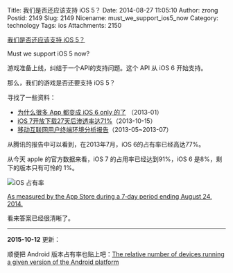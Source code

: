 Title: 我们是否还应该支持 iOS 5？
Date: 2014-08-27 11:05:10
Author: zrong
Postid: 2149
Slug: 2149
Nicename: must_we_support_ios5_now
Category: technology
Tags: ios
Attachments: 2150

[我们是否还应该支持 iOS 5？](http://zengrong.net/post/2149.htm)

Must we support iOS 5 now?

游戏准备上线，纠结于一个API的支持问题。这个 API 从 iOS 6 开始支持。

那么，我们的游戏是否还要支持 iOS 5？

寻找了一些资料：

* [为什么很多 App 都变成 iOS 6 only 的了][1] （2013-01）
* [iOS 7开放下载27天后渗透率达71%][2]（2013-10-15）
* [移动互联网用户终端环境分析报告][3]（2013-05~2013-07）

从腾讯的报告中可以看到，在2013年7月，iOS 6的占有率已经高达77%。

从今天 apple 的官方数据来看，iOS 7 的占用率已经达到91%，iOS 6 是8%，剩下的版本只有可怜的 1%。

![iOS 占有率][51]

[As measured by the App Store during a 7‑day period ending August 24, 2014.][4]

看来答案已经很清晰了。

----

**2015-10-12** 更新：

顺便把 Android 版本占有率也贴上吧：[The relative number of devices running a given version of the Android platform][5]

[1]: http://www.zhihu.com/question/20740900
[2]: http://tech.sina.com.cn/t/2013-10-15/21108818686.shtml
[3]: http://mta.qq.com/mta/bigdata/?p=63
[4]: https://developer.apple.com/support/appstore/
[5]: https://developer.android.com/about/dashboards/index.html
[51]: /wp-content/uploads/2014/08/ios.png

